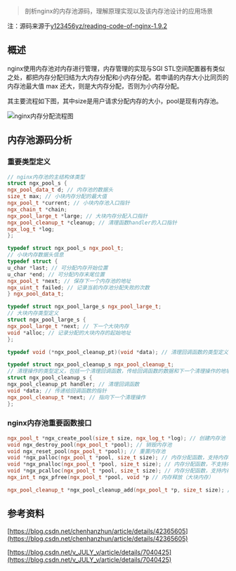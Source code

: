 > 剖析nginx的内存池源码，理解原理实现以及该内存池设计的应用场景

注：源码来源于[y123456yz/reading-code-of-nginx-1.9.2](https://github.com/y123456yz/reading-code-of-nginx-1.9.2)

## 概述

nginx使用内存池对内存进行管理，内存管理的实现与SGI STL空间配置器有类似之处，都把内存分配归结为大内存分配和小内存分配。若申请的内存大小比同页的内存池最大值 max 还大，则是大内存分配，否则为小内存分配。

其主要流程如下图，其中size是用户请求分配内存的大小，pool是现有内存池。

![nginx内存分配流程图](https://zhangyuzechn.cn/wp-content/uploads/2020/02/nginx内存池流程图.png)

## 内存池源码分析

### 重要类型定义

```c++
// nginx内存池的主结构体类型
struct ngx_pool_s {
ngx_pool_data_t d; // 内存池的数据头
size_t max; // 小块内存分配的最大值
ngx_pool_t *current; // 小块内存池入口指针
ngx_chain_t *chain;
ngx_pool_large_t *large; // 大块内存分配入口指针
ngx_pool_cleanup_t *cleanup; // 清理函数handler的入口指针
ngx_log_t *log;
};
```

```c++
typedef struct ngx_pool_s ngx_pool_t;
// 小块内存数据头信息
typedef struct {
u_char *last; // 可分配内存开始位置
u_char *end; // 可分配内存末尾位置
ngx_pool_t *next; // 保存下一个内存池的地址
ngx_uint_t failed; // 记录当前内存池分配失败的次数
} ngx_pool_data_t;
```

```c++
typedef struct ngx_pool_large_s ngx_pool_large_t;
// 大块内存类型定义
struct ngx_pool_large_s {
ngx_pool_large_t *next; // 下一个大块内存
void *alloc; // 记录分配的大块内存的起始地址
};
```

```c++
typedef void (*ngx_pool_cleanup_pt)(void *data); // 清理回调函数的类型定义

typedef struct ngx_pool_cleanup_s ngx_pool_cleanup_t;
// 清理操作的类型定义，包括一个清理回调函数，传给回调函数的数据和下一个清理操作的地址
struct ngx_pool_cleanup_s {
ngx_pool_cleanup_pt handler; // 清理回调函数
void *data; // 传递给回调函数的指针
ngx_pool_cleanup_t *next; // 指向下一个清理操作
};
```

### nginx内存池重要函数接口

```c++
ngx_pool_t *ngx_create_pool(size_t size, ngx_log_t *log); // 创建内存池
void ngx_destroy_pool(ngx_pool_t *pool); // 销毁内存池
void ngx_reset_pool(ngx_pool_t *pool); // 重置内存池
void *ngx_palloc(ngx_pool_t *pool, size_t size); // 内存分配函数，支持内存对齐
void *ngx_pnalloc(ngx_pool_t *pool, size_t size); // 内存分配函数，不支持内存对齐
void *ngx_pcalloc(ngx_pool_t *pool, size_t size); // 内存分配函数，支持内存初始化0
ngx_int_t ngx_pfree(ngx_pool_t *pool, void *p // 内存释放（大块内存）
```

```c++
ngx_pool_cleanup_t *ngx_pool_cleanup_add(ngx_pool_t *p, size_t size); // 添加清理handler
```

## 参考资料

[https://blog.csdn.net/chenhanzhun/article/details/42365605](https://blog.csdn.net/chenhanzhun/article/details/42365605)

[https://blog.csdn.net/v_JULY_v/article/details/7040425](https://blog.csdn.net/v_JULY_v/article/details/7040425)